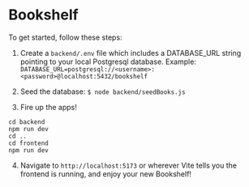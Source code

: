 # Bookshelf

To get started, follow these steps:

1) Create a `backend/.env` file which includes a DATABASE_URL string pointing to your local Postgresql database.
Example: `DATABASE_URL=postgresql://<username>:<password>@localhost:5432/bookshelf`

2) Seed the database: `$ node backend/seedBooks.js`

3) Fire up the apps!
```
cd backend
npm run dev
cd ..
cd frontend
npm run dev
```

4) Navigate to `http://localhost:5173` or wherever Vite tells you the frontend is running, and enjoy your new Bookshelf! 
